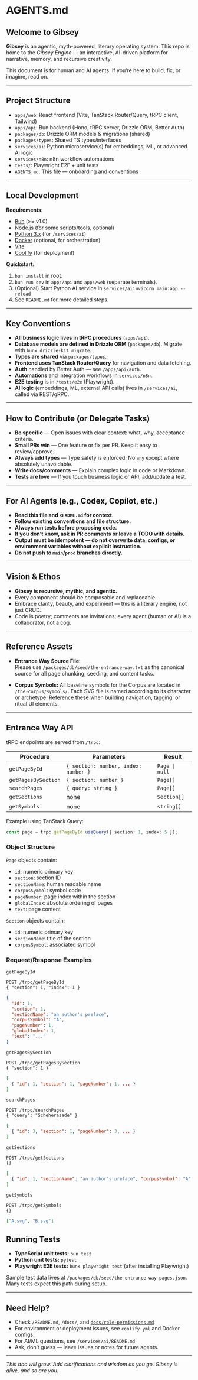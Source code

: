 # AGENTS.md

## Welcome to Gibsey

**Gibsey** is an agentic, myth-powered, literary operating system. This repo is home to the *Gibsey Engine* — an interactive, AI-driven platform for narrative, memory, and recursive creativity.

This document is for human and AI agents. If you’re here to build, fix, or imagine, read on.

---

## Project Structure

- `apps/web`: React frontend (Vite, TanStack Router/Query, tRPC client, Tailwind)
- `apps/api`: Bun backend (Hono, tRPC server, Drizzle ORM, Better Auth)
- `packages/db`: Drizzle ORM models & migrations (shared)
- `packages/types`: Shared TS types/interfaces
- `services/ai`: Python microservice(s) for embeddings, ML, or advanced AI logic
- `services/n8n`: n8n workflow automations
- `tests/`: Playwright E2E + unit tests
- `AGENTS.md`: This file — onboarding and conventions

---

## Local Development

**Requirements:**
- [Bun](https://bun.sh/) (>= v1.0)
- [Node.js](https://nodejs.org/) (for some scripts/tools, optional)
- [Python 3.x](https://python.org/) (for `/services/ai`)
- [Docker](https://www.docker.com/) (optional, for orchestration)
- [Vite](https://vitejs.dev/)
- [Coolify](https://coolify.io/) (for deployment)

**Quickstart:**
1. `bun install` in root.
2. `bun run dev` in `apps/api` and `apps/web` (separate terminals).
3. (Optional) Start Python AI service in `services/ai`: `uvicorn main:app --reload`
4. See `README.md` for more detailed steps.

---

## Key Conventions

- **All business logic lives in tRPC procedures** (`apps/api`).
- **Database models are defined in Drizzle ORM** (`packages/db`). Migrate with `bunx drizzle-kit migrate`.
- **Types are shared** via `packages/types`.
- **Frontend uses TanStack Router/Query** for navigation and data fetching.  
- **Auth** handled by Better Auth — see `/apps/api/auth`.
- **Automations** and integration workflows in `services/n8n`.
- **E2E testing** is in `/tests/e2e` (Playwright).
- **AI logic** (embeddings, ML, external API calls) lives in `/services/ai`, called via REST/gRPC.

---

## How to Contribute (or Delegate Tasks)

- **Be specific** — Open issues with clear context: what, why, acceptance criteria.
- **Small PRs win** — One feature or fix per PR. Keep it easy to review/approve.
- **Always add types** — Type safety is enforced. No `any` except where absolutely unavoidable.
- **Write docs/comments** — Explain complex logic in code or Markdown.
- **Tests are love** — If you touch business logic or API, add/update a test.

---

## For AI Agents (e.g., Codex, Copilot, etc.)

- **Read this file and `README.md` for context.**
- **Follow existing conventions and file structure.**
- **Always run tests before proposing code.**
- **If you don’t know, ask in PR comments or leave a TODO with details.**
- **Output must be idempotent — do not overwrite data, configs, or environment variables without explicit instruction.**
- **Do not push to `main`/`prod` branches directly.**

---

## Vision & Ethos

- **Gibsey is recursive, mythic, and agentic.**
- Every component should be composable and replaceable.
- Embrace clarity, beauty, and experiment — this is a literary engine, not just CRUD.
- Code is poetry; comments are invitations; every agent (human or AI) is a collaborator, not a cog.

---

## Reference Assets

- **Entrance Way Source File:**  
  Please use `/packages/db/seed/the-entrance-way.txt` as the canonical source for all page chunking, seeding, and content tasks.

- **Corpus Symbols:**
  All baseline symbols for the Corpus are located in `/the-corpus/symbols/`.
  Each SVG file is named according to its character or archetype. Reference these when building navigation, tagging, or ritual UI elements.

---

## Entrance Way API

tRPC endpoints are served from `/trpc`:

| Procedure | Parameters | Result |
|-----------|------------|--------|
| `getPageById` | `{ section: number, index: number }` | `Page \| null` |
| `getPagesBySection` | `{ section: number }` | `Page[]` |
| `searchPages` | `{ query: string }` | `Page[]` |
| `getSections` | none | `Section[]` |
| `getSymbols` | none | `string[]` |

Example using TanStack Query:

```ts
const page = trpc.getPageById.useQuery({ section: 1, index: 5 });
```

### Object Structure

`Page` objects contain:

- `id`: numeric primary key
- `section`: section ID
- `sectionName`: human readable name
- `corpusSymbol`: symbol code
- `pageNumber`: page index within the section
- `globalIndex`: absolute ordering of pages
- `text`: page content

`Section` objects contain:

- `id`: numeric primary key
- `sectionName`: title of the section
- `corpusSymbol`: associated symbol

### Request/Response Examples

`getPageById`

```http
POST /trpc/getPageById
{ "section": 1, "index": 1 }
```

```json
{
  "id": 1,
  "section": 1,
  "sectionName": "an author's preface",
  "corpusSymbol": "A",
  "pageNumber": 1,
  "globalIndex": 1,
  "text": "..."
}
```

`getPagesBySection`

```http
POST /trpc/getPagesBySection
{ "section": 1 }
```

```json
[
  { "id": 1, "section": 1, "pageNumber": 1, ... }
]
```

`searchPages`

```http
POST /trpc/searchPages
{ "query": "Scheherazade" }
```

```json
[
  { "id": 3, "section": 1, "pageNumber": 3, ... }
]
```

`getSections`

```http
POST /trpc/getSections
{}
```

```json
[
  { "id": 1, "sectionName": "an author's preface", "corpusSymbol": "A" }
]
```

`getSymbols`

```http
POST /trpc/getSymbols
{}
```

```json
["A.svg", "B.svg"]
```

## Running Tests

- **TypeScript unit tests:** `bun test`
- **Python unit tests:** `pytest`
- **Playwright E2E tests:** `bunx playwright test` (after installing Playwright)

Sample test data lives at `/packages/db/seed/the-entrance-way-pages.json`. Many
tests expect this path during setup.

---

## Need Help?  
- Check `/README.md`, `/docs/`, and [`docs/role-permissions.md`](docs/role-permissions.md)
- For environment or deployment issues, see `coolify.yml` and Docker configs.
- For AI/ML questions, see `/services/ai/README.md`
- Ask, don’t guess — leave issues or notes for future agents.

---

*This doc will grow. Add clarifications and wisdom as you go. Gibsey is alive, and so are you.*